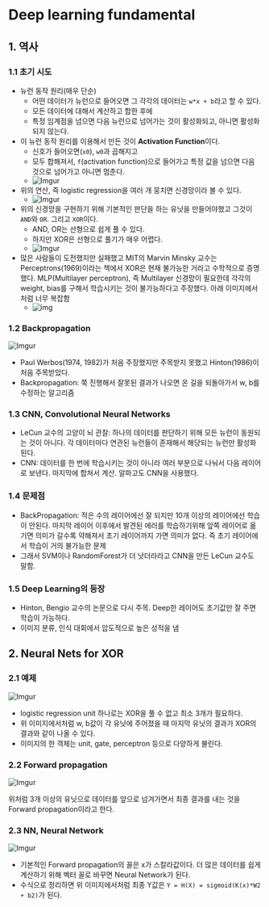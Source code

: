 # Deep learning fundamental

## 1. 역사

### 1.1 초기 시도

- 뉴런 동작 원리(매우 단순)
    + 어떤 데이터가 뉴런으로 들어오면 그 각각의 데이터는 `w*x + b`라고 할 수 있다.
    + 모든 데이터에 대해서 계산하고 합한 후에
    + 특정 임계점을 넘으면 다음 뉴런으로 넘어가는 것이 활성화되고, 아니면 활성화되지 않는다.
- 이 뉴런 동작 원리를 이용해서 만든 것이 **Activation Function**이다.
    + 신호가 들어오면(`x0`), `w0`과 곱해지고
    + 모두 합해져서, `f`(activation function)으로 들어가고 특정 값을 넘으면 다음 것으로 넘어가고 아니면 멈춘다.
    + ![Imgur](http://i.imgur.com/0DcB0BQ.jpg)
- 위의 연산, 즉 logistic regression을 여러 개 뭉치면 신경망이라 볼 수 있다.
    + ![Imgur](http://i.imgur.com/ikExeEr.jpg)
- 위의 신경망을 구현하기 위해 기본적인 판단을 하는 유닛을 만들어야했고 그것이 `AND`와 `OR`. 그리고 `XOR`이다.
    + AND, OR는 선형으로 쉽게 풀 수 있다.
    + 하지만 XOR은 선형으로 풀기가 매우 어렵다.
    + ![Imgur](http://i.imgur.com/qvtkFFA.png)
- 많은 사람들이 도전했지만 실패했고 MIT의 Marvin Minsky 교수는 Perceptrons(1969)이라는 책에서 XOR은 현재 불가능한 거라고 수학적으로 증명했다. MLP(Multilayer perceptron), 즉 Multilayer 신경망이 필요한데 각각의 weight, bias를 구해서 학습시키는 것이 불가능하다고 주장했다. 아래 이미지에서처럼 너무 복잡함
    + ![img](http://cs231n.github.io/assets/nn1/neural_net2.jpeg)

### 1.2 Backpropagation

![Imgur](http://i.imgur.com/pk5vBdj.png)

- Paul Werbos(1974, 1982)가 처음 주장했지만 주목받지 못했고 Hinton(1986)이 처음 주목받았다.
- Backpropagation: 쭉 진행해서 잘못된 결과가 나오면 온 길을 되돌아가서 w, b를 수정하는 알고리즘

### 1.3 CNN, Convolutional Neural Networks

- LeCun 교수의 고양이 뇌 관찰: 하나의 데이터를 판단하기 위해 모든 뉴런이 동원되는 것이 아니다. 각 데이터마다 연관된 뉴런들이 존재해서 해당되는 뉴런만 활성화된다.
- CNN: 데이터를 한 번에 학습시키는 것이 아니라 여러 부분으로 나눠서 다음 레이어로 보낸다. 마지막에 합쳐서 계산. 알파고도 CNN을 사용했다.

### 1.4 문제점

- BackPropagation: 적은 수의 레이어에선 잘 되지만 10개 이상의 레이어에선 학습이 안된다. 마지막 레이어 이후에서 발견된 에러를 학습하기위해 앞쪽 레이어로 옮기면 의미가 갈수록 약해져서 초기 레이어까지 가면 의미가 없다. 즉 초기 레이어에서 학습이 거의 불가능한 문제
- 그래서 SVM이나 RandomForest가 더 낫더라라고 CNN을 만든 LeCun 교수도 말함.

### 1.5 Deep Learning의 등장

- Hinton, Bengio 교수의 논문으로 다시 주목. Deep한 레이어도 초기값만 잘 주면 학습이 가능하다.
- 이미지 분류, 인식 대회에서 압도적으로 높은 성적을 냄

## 2. Neural Nets for XOR

### 2.1 예제

![Imgur](http://i.imgur.com/awpVUDH.png)

- logistic regression unit 하나로는 XOR을 풀 수 없고 최소 3개가 필요하다.
- 위 이미지에서처럼 w, b값이 각 유닛에 주어졌을 때 마지막 유닛의 결과가 XOR의 결과와 같이 나올 수 있다.
- 이미지의 한 객체는 unit, gate, perceptron 등으로 다양하게 불린다.

### 2.2 Forward propagation

![Imgur](http://i.imgur.com/WpI9COI.png)

위처럼 3개 이상의 유닛으로 데이터를 앞으로 넘겨가면서 최종 결과를 내는 것을 Forward propagation이라고 한다.

### 2.3 NN, Neural Network

![Imgur](http://i.imgur.com/DOI5Qlu.png)

- 기본적인 Forward propagation의 꼴은 x가 스칼라값이다. 더 많은 데이터를 쉽게 계산하기 위해 벡터 꼴로 바꾸면 Neural Network가 된다.
- 수식으로 정리하면 위 이미지에서처럼 최종 Y값은 `Y = H(X) = sigmoid(K(x)*W2 + b2)`가 된다.
